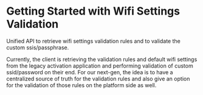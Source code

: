 # Getting Started with Wifi Settings Validation
Unified API to retrieve wifi settings validation rules and to validate the custom ssis/passphrase.

Currently, the client is retrieving the validation rules and default wifi settings from the legacy activation application and performing validation of custom ssid/password on their end.
For our next-gen, the idea is to have a centralized source of truth for the validation rules and also give an option for the validation of those rules on the platform side as well. 


